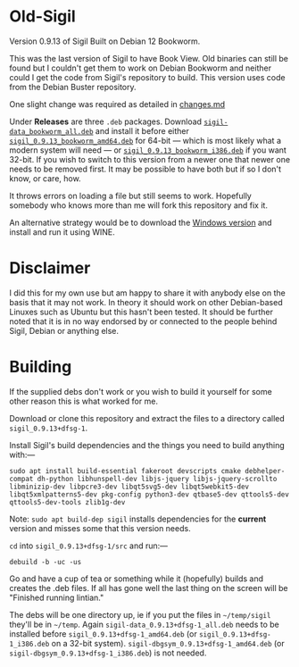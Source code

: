 # Old-Sigil
Version 0.9.13 of Sigil Built on Debian 12 Bookworm.

This was the last version of Sigil to have Book View.  Old binaries can still be found but I couldn't get them to work on Debian Bookworm and neither could I get the code from Sigil's repository to build.  This version uses code from the Debian Buster repository.

One slight change was required as detailed in [changes.md](https://github.com/ThePillenwerfer/Old-Sigil/blob/main/changes.md)

Under **Releases** are three `.deb` packages.  Download [`sigil-data_bookworm_all.deb`](https://github.com/ThePillenwerfer/Old-Sigil/releases/download/0.9.13/sigil-data_0.9.13_bookworm_all.deb) and install it before either [`sigil_0.9.13_bookworm_amd64.deb`](https://github.com/ThePillenwerfer/Old-Sigil/releases/download/0.9.13/sigil_0.9.13_bookworm_amd64.deb) for 64-bit — which is most likely what a modern system will need — or [`sigil_0.9.13_bookworm_i386.deb`](https://github.com/ThePillenwerfer/Old-Sigil/releases/download/0.9.13/sigil_0.9.13_bookworm_i386.deb) if you want 32-bit.  If you wish to switch to this version from a newer one that newer one needs to be removed first.  It may be possible to have both but if so I don't know, or care, how.

It throws errors on loading a file but still seems to work.  Hopefully somebody who knows more than me will fork this repository and fix it.

An alternative strategy would be to download the [Windows version](https://github.com/Sigil-Ebook/Sigil/releases/download/0.9.13/Sigil-0.9.13-Windows-Setup.exe) and install and run it using WINE.

# Disclaimer
I did this for my own use but am happy to share it with anybody else on the basis that it may not work.  In theory it should work on other Debian-based Linuxes such as Ubuntu but this hasn't been tested.  It should be further noted that it is in no way endorsed by or connected to the people behind Sigil, Debian or anything else.

# Building
If the supplied debs don't work or you wish to build it yourself for some other reason this is what worked for me.

Download or clone this repository and extract the files to a directory called `sigil_0.9.13+dfsg-1`.

Install Sigil's build dependencies and the things you need to build anything with:—

`sudo apt install build-essential fakeroot devscripts cmake debhelper-compat dh-python libhunspell-dev libjs-jquery libjs-jquery-scrollto libminizip-dev libpcre3-dev libqt5svg5-dev libqt5webkit5-dev libqt5xmlpatterns5-dev pkg-config python3-dev qtbase5-dev qttools5-dev qttools5-dev-tools zlib1g-dev`

Note: `sudo apt build-dep sigil` installs dependencies for the **current** version and misses some that this version needs.

`cd` into `sigil_0.9.13+dfsg-1/src` and run:—

`debuild -b -uc -us`

Go and have a cup of tea or something while it (hopefully) builds and creates the .deb files. If all has gone well the last thing on the screen will be "Finished running lintian."

The debs will be one directory up, ie if you put the files in `~/temp/sigil` they'll be in `~/temp`. Again `sigil-data_0.9.13+dfsg-1_all.deb` needs to be installed before `sigil_0.9.13+dfsg-1_amd64.deb` (or `sigil_0.9.13+dfsg-1_i386.deb` on a 32-bit system). `sigil-dbgsym_0.9.13+dfsg-1_amd64.deb` (or `sigil-dbgsym_0.9.13+dfsg-1_i386.deb`) is not needed.
